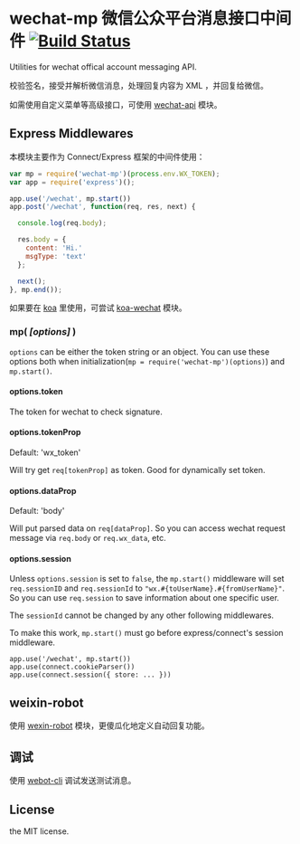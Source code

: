 # wechat-mp 微信公众平台消息接口中间件 [![Build Status](https://travis-ci.org/ktmud/wechat-mp.png?branch=master)](https://travis-ci.org/ktmud/wechat-mp)

Utilities for wechat offical account messaging API.

校验签名，接受并解析微信消息，处理回复内容为 XML ，并回复给微信。

如需使用自定义菜单等高级接口，可使用 [wechat-api](https://www.npmjs.org/package/wechat-api) 模块。

## Express Middlewares

本模块主要作为 Connect/Express 框架的中间件使用：

```javascript
var mp = require('wechat-mp')(process.env.WX_TOKEN);
var app = require('express')();

app.use('/wechat', mp.start())
app.post('/wechat', function(req, res, next) {

  console.log(req.body);

  res.body = {
    content: 'Hi.'
    msgType: 'text'
  };

  next();
}, mp.end());
```

如果要在 [koa](http://koajs.com/) 里使用，可尝试 [koa-wechat](https://www.npmjs.org/package/koa-wechat) 模块。


### mp( *[options]* )

`options` can be either the token string or an object.
You can use these options both when initialization(`mp = require('wechat-mp')(options)`)
and `mp.start()`.


#### options.token

The token for wechat to check signature.

#### options.tokenProp

Default: 'wx\_token'

Will try get `req[tokenProp]` as token. Good for dynamically set token.

#### options.dataProp

Default: 'body'

Will put parsed data on `req[dataProp]`. So you can access wechat request message via `req.body` or `req.wx_data`, etc.

#### options.session

Unless `options.session` is set to `false`,
the `mp.start()` middleware will set `req.sessionID` and `req.sessionId`
to `"wx.#{toUserName}.#{fromUserName}"`.
So you can use `req.session` to save information about one specific user.

The `sessionId` cannot be changed by any other following middlewares.

To make this work, `mp.start()` must go before express/connect's session middleware.

```
app.use('/wechat', mp.start())
app.use(connect.cookieParser())
app.use(connect.session({ store: ... }))
```

## weixin-robot

使用 [wexin-robot](https://github.com/node-webot/weixin-robot) 模块，更傻瓜化地定义自动回复功能。

## 调试

使用 [webot-cli](https://github.com/node-webot/webot-cli) 调试发送测试消息。


## License

the MIT license.
